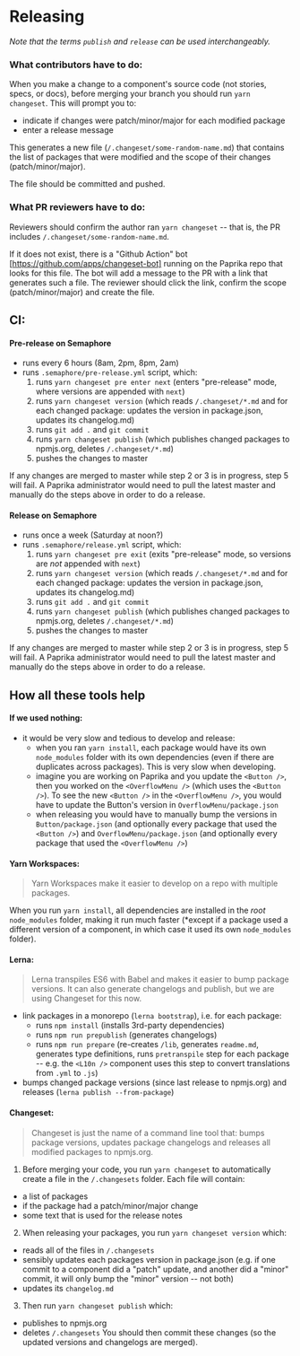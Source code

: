# Releasing

_Note that the terms `publish` and `release` can be used interchangeably._

### What contributors have to do:
When you make a change to a component's source code (not stories, specs, or docs), before merging your branch you should run `yarn changeset`. This will prompt you to:
- indicate if changes were patch/minor/major for each modified package
- enter a release message

This generates a new file (`/.changeset/some-random-name.md`) that contains the list of packages that were modified and the scope of their changes (patch/minor/major).

The file should be committed and pushed.

### What PR reviewers have to do:

Reviewers should confirm the author ran `yarn changeset` -- that is, the PR includes `/.changeset/some-random-name.md`.

If it does not exist, there is a "Github Action" bot [https://github.com/apps/changeset-bot] running on the Paprika repo that looks for this file.  The bot will add a message to the PR with a link that generates such a file. The reviewer should click the link, confirm the scope (patch/minor/major) and create the file.



## CI:

#### Pre-release on Semaphore
  - runs every 6 hours (8am, 2pm, 8pm, 2am)
  - runs `.semaphore/pre-release.yml` script, which:
    1. runs `yarn changeset pre enter next` (enters "pre-release" mode, where versions are appended with `next`)
    2. runs `yarn changeset version` (which reads `/.changeset/*.md` and for each changed package: updates the version in package.json, updates its changelog.md)
    3. runs `git add .` and `git commit`
    4. runs `yarn changeset publish` (which publishes changed packages to npmjs.org, deletes `/.changeset/*.md`)
    5. pushes the changes to master
  
If any changes are merged to master while step 2 or 3 is in progress, step 5 will fail.  A Paprika administrator would need to pull the latest master and manually do the steps above in order to do a release.

#### Release on Semaphore
  - runs once a week (Saturday at noon?)
  - runs `.semaphore/release.yml` script, which:
    1. runs `yarn changeset pre exit` (exits "pre-release" mode, so versions are _not_ appended with `next`)
    2. runs `yarn changeset version` (which reads `/.changeset/*.md` and for each changed package: updates the version in package.json, updates its changelog.md)
    3. runs `git add .` and `git commit`
    4. runs `yarn changeset publish` (which publishes changed packages to npmjs.org, deletes `/.changeset/*.md`)
    5. pushes the changes to master

If any changes are merged to master while step 2 or 3 is in progress, step 5 will fail.  A Paprika administrator would need to pull the latest master and manually do the steps above in order to do a release.

## How all these tools help

#### If we used nothing:
  - it would be very slow and tedious to develop and release:
    - when you ran `yarn install`, each package would have its own `node_modules` folder with its own dependencies (even if there are duplicates across packages). This is very slow when developing.
    - imagine you are working on Paprika and you update the `<Button />`, then you worked on the `<OverflowMenu />` (which uses the `<Button />`).  To see the new `<Button />` in the `<OverflowMenu />`, you would have to update the Button's version in `OverflowMenu/package.json`
    - when releasing you would have to manually bump the versions in `Button/package.json` (and optionally every package that used the `<Button />`) and `OverflowMenu/package.json` (and optionally every package that used the `<OverflowMenu />`)
 

#### Yarn Workspaces:
> Yarn Workspaces make it easier to develop on a repo with multiple packages.
 
When you run `yarn install`, all dependencies are installed in the _root_ `node_modules` folder, making it run much faster (*except if a package used a different version of a component, in which case it used its own `node_modules` folder).
  

#### Lerna:
> Lerna transpiles ES6 with Babel and makes it easier to bump package versions.  It can also generate changelogs and publish, but we are using Changeset for this now.

  - link packages in a monorepo (`lerna bootstrap`), i.e. for each package:
    - runs `npm install` (installs 3rd-party dependencies)
    - runs `npm run prepublish` (generates changelogs)
    - runs `npm run prepare` (re-creates `/lib`, generates `readme.md`, generates type definitions, runs `pretranspile` step for each package -- e.g. the `<L10n />` component uses this step to convert translations from `.yml` to `.js`)
  - bumps changed package versions (since last release to npmjs.org) and releases (`lerna publish --from-package`)


#### Changeset:
> Changeset is just the name of a command line tool that: bumps package versions, updates package changelogs and releases all modified packages to npmjs.org.

1. Before merging your code, you run `yarn changeset` to automatically create a file in the `/.changesets` folder.  Each file will contain:
- a list of packages
- if the package had a patch/minor/major change
- some text that is used for the release notes

2. When releasing your packages, you run `yarn changeset version` which:
- reads all of the files in `/.changesets`
- sensibly updates each packages version in package.json (e.g. if one commit to a component did a "patch" update, and another did a "minor" commit, it will only bump the "minor" version -- not both)
- updates its `changelog.md`

3. Then run `yarn changeset publish` which:
- publishes to npmjs.org
- deletes `/.changesets`
You should then commit these changes (so the updated versions and changelogs are merged).


